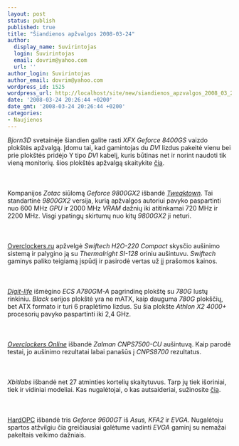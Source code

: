 ```yaml
---
layout: post
status: publish
published: true
title: "Šiandienos apžvalgos 2008-03-24"
author:
  display_name: Suvirintojas
  login: Suvirintojas
  email: dovrim@yahoo.com
  url: ''
author_login: Suvirintojas
author_email: dovrim@yahoo.com
wordpress_id: 1525
wordpress_url: http://localhost/site/new/siandienos_apzvalgos_2008_03_24/
date: '2008-03-24 20:26:44 +0200'
date_gmt: '2008-03-24 20:26:44 +0200'
categories:
- Naujienos
---
```

<p><i>Bjorn3D</i> svetainėje šiandien galite rasti <i>XFX Geforce 8400GS</i> vaizdo plokštės apžvalgą. Įdomu tai, kad gamintojas du <i>DVI</i> lizdus pakeitė vienu bei prie plokštės pridėjo Y tipo <i>DVI</i> kabelį, kuris būtinas net ir norint naudoti tik vieną monitorių. šios plokštės apžvalgą skaitykite <a class="ns" href="http://bjorn3d.com/read.php?cID=1240">čia</a>.<br />
<br><br />
<br>Kompanijos <i>Zotac</i> siūlomą <i>Geforce 9800GX2</i> išbandė <a class="ns" href="http://www.tweaktown.com/reviews/1353/zotac_geforce_9800_gx2_graphics_card/index.html"><i>Tweaktown</i></a>. Tai standartinė <i>9800GX2</i> versija, kurią apžvalgos autoriui pavyko paspartinti nuo 600 MHz <i>GPU</i> ir 2000 MHz <i>VRAM</i> dažnių iki atitinkamai 720 MHz ir 2200 MHz. Visgi ypatingų skirtumų nuo kitų <i>9800GX2</i> ji neturi.<br />
<br><br />
<br><a class="ns" href="http://www.overclockers.ru/lab/28623.shtml">Overclockers.ru</a> apžvelgė <i>Swiftech H2O-220 Compact</i> skysčio aušinimo sistemą ir palygino ją su <i>Thermalright SI-128</i> oriniu aušintuvu. <i>Swiftech</i> gaminys paliko teigiamą įspūdį ir pasirodė vertas už jį prašomos kainos.<br />
<br><br />
<br><a class="ns" href="http://www.digit-life.com/articles3/mainboard/ecs-a780gm-a-780g.html"><i>Digit-life</i></a> išmėgino <i>ECS A780GM-A</i> pagrindinę plokštę su <i>780G</i> lustų rinkiniu. <i>Black</i> serijos plokštė yra ne mATX, kaip dauguma <i>780G</i> plokščių, bet ATX formato ir turi 6 praplėtimo lizdus. Su šia plokšte <i>Athlon X2 4000+</i> procesorių pavyko paspartinti iki 2,4 GHz.<br />
<br><br />
<br><a class="ns" href="http://www.overclockersonline.net/index.php?page=articles&amp;num=1632"><i>Overclockers Online</i></a> išbandė <i>Zalman CNPS7500-CU</i> aušintuvą. Kaip parodė testai, jo aušinimo rezultatai labai panašūs į <i>CNPS8700</i> rezultatus.<br />
<br><br />
<br><i>Xbitlabs</i> išbandė net 27 atminties kortelių skaitytuvus. Tarp jų tiek išoriniai, tiek ir vidiniai modeliai. Kas nugalėtojai, o kas autsaideriai, sužinosite <a class="ns" href="http://www.xbitlabs.com/articles/multimedia/display/27-cardreaders.html">čia</a>.<br />
<br><br />
<br><a class="ns" href="http://enthusiast.hardocp.com/article.html?art=MTQ3NywxMiwsaGVudGh1c2lhc3Q=">HardOPC</a> išbandė tris <i>Geforce 9600GT</i> iš <i>Asus, KFA2</i> ir <i>EVGA</i>. Nugalėtoju spartos atžvilgiu čia greičiausiai galėtume vadinti <i>EVGA</i> gaminį su nemažai pakeltais veikimo dažniais.</p>

